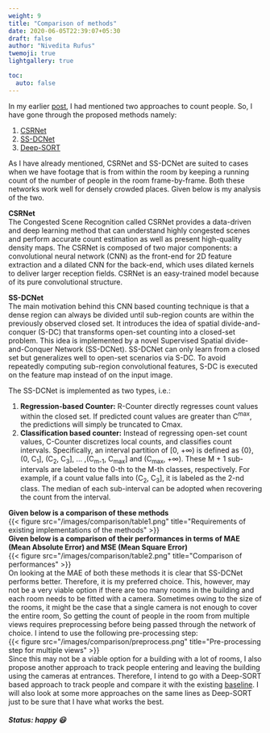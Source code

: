 ```yaml
---
weight: 9
title: "Comparison of methods"
date: 2020-06-05T22:39:07+05:30
draft: false
author: "Nivedita Rufus"
twemoji: true
lightgallery: true

toc:
  auto: false
---
```


In my earlier [post](https://niveditarufus.github.io/posts/mybaseline/), I had mentioned two approaches to count people. So, I have gone through the proposed methods namely:
1. [CSRNet](https://arxiv.org/pdf/1802.10062.pdf)
2. [SS-DCNet](https://arxiv.org/pdf/2001.01886.pdf)
3. [Deep-SORT](https://arxiv.org/pdf/1703.07402.pdf)  

As I have already mentioned, CSRNet and SS-DCNet are suited to cases when we have footage that is from within the room by keeping a running count of the number of people in the room frame-by-frame. Both these networks work well for densely crowded places. Given below is my analysis of the two.  

**CSRNet**  
The Congested Scene Recognition called CSRNet provides a data-driven and deep learning method that can understand highly congested scenes and perform accurate count estimation as well as present high-quality density maps. The CSRNet is composed of two major components: a convolutional neural network (CNN) as the front-end for 2D feature extraction and a dilated CNN for the back-end, which uses dilated kernels to deliver larger reception fields. CSRNet is an easy-trained model because of its pure convolutional structure.  
  
**SS-DCNet**  
The main motivation behind this CNN based counting technique is that a  dense region can always be divided until sub-region counts are within the previously observed closed set. It introduces the idea of spatial divide-and-conquer (S-DC) that transforms open-set counting into a closed-set problem. This idea is implemented by a novel Supervised Spatial divide-and-Conquer Network (SS-DCNet). SS-DCNet can only learn from a closed set but generalizes well to open-set scenarios via S-DC. To avoid repeatedly computing sub-region convolutional features, S-DC is executed on the feature map instead of on the input image.  

The SS-DCNet is implemented as two types, i.e.:
1. **Regression-based Counter:** R-Counter directly regresses count values within the closed set. If predicted count values are greater than C<sup>max</sup>, the predictions will simply be truncated to Cmax.  
2. **Classification based counter:** Instead of regressing open-set count values, C-Counter discretizes local counts, and classifies count intervals. Specifically, an interval partition of [0, +∞) is defined as {0}, (0, C<sub>1</sub>], (C<sub>2</sub>, C<sub>3</sub>], ... ,(C<sub>m-1</sub>, C<sub>max</sub>] and (C<sub>max</sub>, +∞). These M + 1 sub-intervals are labeled to the 0-th to the M-th classes, respectively. For example, if a count value falls into (C<sub>2</sub>, C<sub>3</sub>], it is labeled as the 2-nd class. The median of each sub-interval can be adopted when recovering the count from the interval.  

**Given below is a comparison of these methods**  
{{< figure src="/images/comparison/table1.png" title="Requirements of existing implementations of the methods" >}}  
**Given below is a comparison of their performances in terms of MAE (Mean Absolute Error) and MSE (Mean Square Error)**  
{{< figure src="/images/comparison/table2.png" title="Comparison of performances" >}}  
On looking at the MAE of both these methods it is clear that SS-DCNet performs better. Therefore, it is my preferred choice. This, however, may not be a very viable option if there are too many rooms in the building and each room needs to be fitted with a camera. Sometimes owing to the size of the rooms, it might be the case that a single camera is not enough to cover the entire room, So getting the count of people in the room from multiple views requires preprocessing before being passed through the network of choice.
I intend to use the following pre-processing step:  
{{< figure src="/images/comparison/preprocess.png" title="Pre-processing step for multiple views" >}}  
Since this may not be a viable option for a building with a lot of rooms, I also propose another approach to track people entering and leaving the building using the cameras at entrances.
Therefore, I intend to go with a Deep-SORT based approach to track people and compare it with the existing [baseline](https://niveditarufus.github.io/posts/mybaseline/). I will also look at some more approaches on the same lines as Deep-SORT just to be sure that I have what works the best.

##### Status: happy :smiley: